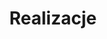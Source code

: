 ---
# GLOBAL 
layout: casestudies
page_type: casestudies
title: Realizacje
published: false

#SEO
seo_title:  SEO Realizacje
seo_description: |-
  MEAT Realizacje

#HREFLANGS
display_hreflangs: false
hreflangs:
  -
    lang: x-default
    link: https://projets.io
  -
    lang: en
    link: https://projets.io

#MENU 
top_line:
  menu_title: Realizacje
  cta_title:

#SETTINGS
show_contact_in_footer: true

#CASE STUDIES layout 
header:
  title: <strong>Realizacje</strong> - chwalimi się naszą pracą
  intro: |-
    Poznaj najnowsze trendy i technologie, które wykorzystujemy, aby Twój biznes nieustannie się rozwijał. Sprawdź ekspercki punkt widzenia.
  main_photo:
---